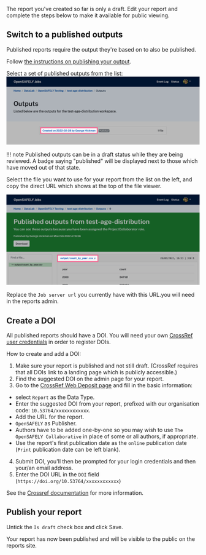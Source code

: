 The report you've created so far is only a draft.
Edit your report and complete the steps below to make it available for public viewing.

## Switch to a published outputs
Published reports require the output they're based on to also be published.

Follow [the instructions on publishing your output](../jobs-site.md#publishing-outputs).

Select a set of published outputs from the list:
![List of published outputs](./images/job-server-published-outputs.jpg)

!!! note
    Published outputs can be in a draft status while they are being reviewed.
    A badge saying "published" will be displayed next to those which have moved out of that state.

Select the file you want to use for your report from the list on the left, and copy the direct URL which shows at the top of the file viewer.

![Where to get the direct URL for a file](./images/job-server-direct-output-file-link-published.jpg)

Replace the `Job server url` you currently have with this URL.you will need in the reports admin.


## Create a DOI
All published reports should have a DOI.
You will need your own [CrossRef user credentials](https://www.crossref.org/documentation/member-setup/account-credentials/) in order to register DOIs.

How to create and add a DOI:

1. Make sure your report is published and not still draft. (CrossRef requires that all DOIs link to a landing page which is publicly accessible.)
2. Find the suggested DOI on the admin page for your report.
3. Go to the [CrossRef Web Deposit page](https://apps.crossref.org/webDeposit/) and fill in the basic information:
  - select `Report` as the Data Type.
  - Enter the suggested DOI from your report, prefixed with our organisation code: `10.53764/xxxxxxxxxxxx`.
  - Add the URL for the report.
  - `OpenSAFELY` as Publisher.
  - Authors have to be added one-by-one so you may wish to use `The OpenSAFELY Collaborative` in place of some or all authors, if appropriate.
  - Use the report's first publication date as the `online` publication date (`Print` publication date can be left blank).
4. Submit DOI, you'll then be prompted for your login credentials and then your/an email address.
5. Enter the DOI URL in the `DOI` field (`https://doi.org/10.53764/xxxxxxxxxxxx`)

See the [Crossref documentation](https://www.crossref.org/documentation/member-setup/web-deposit-form/) for more information.


## Publish your report
Untick the `Is draft` check box and click Save.

Your report has now been published and will be visible to the public on the reports site.
